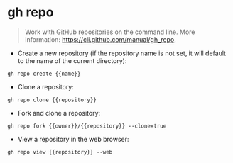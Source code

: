 # gh repo

> Work with GitHub repositories on the command line.
> More information: <https://cli.github.com/manual/gh_repo>.

- Create a new repository (if the repository name is not set, it will default to the name of the current directory):

`gh repo create {{name}}`

- Clone a repository:

`gh repo clone {{repository}}`

- Fork and clone a repository:

`gh repo fork {{owner}}/{{repository}} --clone=true`

- View a repository in the web browser:

`gh repo view {{repository}} --web`
